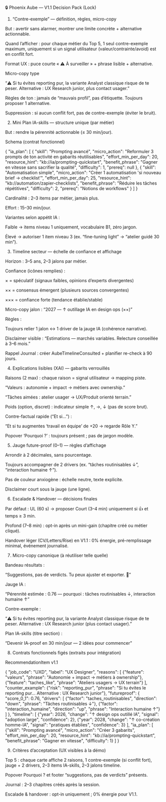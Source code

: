 🔒 Phoenix Aube — V1.1 Decision Pack (Lock)
1) “Contre-exemple” — définition, règles, micro-copy

But : avertir sans alarmer, montrer une limite concrète + alternative actionnable.

Quand l’afficher : pour chaque métier du Top 5, 1 seul contre-exemple maximum, uniquement si un signal utilisateur (valeur/contrainte/avoid) est en conflit fort.

Format UX : puce courte « ⚠️ À surveiller » + phrase lisible + alternative.

Micro-copy type

“⚠️ Si tu évites reporting pur, la variante Analyst classique risque de te peser. Alternative : UX Research junior, plus contact usager.”

Règles de ton : jamais de “mauvais profil”, pas d’étiquette. Toujours proposer 1 alternative.

Suppression : si aucun conflit fort, pas de contre-exemple (éviter le bruit).

2) Mini Plan IA-skills — structure unique (par métier)

But : rendre la pérennité actionnable (≤ 30 min/jour).

Schema (contrat fonctionnel)

{
  "ia_plan": [
    {
      "skill": "Prompting avancé",
      "micro_action": "Reformuler 3 prompts de ton activité en gabarits réutilisables",
      "effort_min_per_day": 20,
      "resource_hint": "kb://ia/prompting-quickstart",
      "benefit_phrase": "Gagner en vitesse sans sacrifier la qualité",
      "difficulty": 1,
      "prereq": null
    },
    {
      "skill": "Automatisation simple",
      "micro_action": "Créer 1 automatisation 'si nouveau brief → checklist'",
      "effort_min_per_day": 25,
      "resource_hint": "kb://automation/zapier-checklists",
      "benefit_phrase": "Réduire les tâches répétitives",
      "difficulty": 2,
      "prereq": "Notions de workflows"
    }
  ]
}


Cardinalité : 2–3 items par métier, jamais plus.

Effort : 15–30 min/jour.

Variantes selon appétit IA :

Faible → items niveau 1 uniquement, vocabulaire B1, zéro jargon.

Élevé → autoriser 1 item niveau 3 (ex. “fine-tuning light” → “atelier guidé 30 min”).

3) Timeline secteur — échelle de confiance et affichage

Horizon : 3–5 ans, 2–3 jalons par métier.

Confiance (icônes remplies) :

× = spéculatif (signaux faibles, opinions d’experts divergentes)

×× = consensus émergent (plusieurs sources convergentes)

××× = confiance forte (tendance établie/stable)

Micro-copy jalon : “2027 — ↑ outillage IA en design ops (××)”

Règles :

Toujours relier 1 jalon ↔ 1 driver de la jauge IA (cohérence narrative).

Disclaimer visible : “Estimations — marchés variables. Relecture conseillée à 3–6 mois.”

Rappel Journal : créer AubeTimelineConsulted + planifier re-check à 90 jours.

4) Explications lisibles (XAI) — gabarits verrouillés

Raisons (2 max) : chaque raison = signal utilisateur → mapping piste.

“Valeurs : autonomie + impact → métiers avec ownership.”

“Tâches aimées : atelier usager → UX/Produit orienté terrain.”

Poids (option, discret) : indicateur simple ↑, →, ↓ (pas de score brut).

Contre-factual rapide (“Et si…”) :

“Et si tu augmentes ‘travail en équipe’ de +20 → regarde Rôle Y.”

Popover ‘Pourquoi ?’ : toujours présent ; pas de jargon modèle.

5) Jauge future-proof (0–1) — règles d’affichage

Arrondir à 2 décimales, sans pourcentage.

Toujours accompagner de 2 drivers (ex. “tâches routinisables ↓”, “interaction humaine ↑”).

Pas de couleur anxiogène : échelle neutre, texte explicite.

Disclaimer court sous la jauge (une ligne).

6) Escalade & Handover — décisions finales

Par défaut : UL (60 s) → proposer Court (3–4 min) uniquement si 👍 et temps ≥ 3 min.

Profond (7–8 min) : opt-in après un mini-gain (chapitre créé ou métier cliqué).

Handover léger (CV/Letters/Rise) en V1.1 : 0% énergie, pré-remplissage minimal, événement journalisé.

7) Micro-copy canonique (à réutiliser telle quelle)

Bandeau résultats :

“Suggestions, pas de verdicts. Tu peux ajuster et exporter. 🌙”

Jauge IA :

“Pérennité estimée : 0.76 — pourquoi : tâches routinisables ↓, interaction humaine ↑”

Contre-exemple :

“⚠️ Si tu évites reporting pur, la variante Analyst classique risque de te peser. Alternative : UX Research junior (plus contact usager).”

Plan IA-skills (titre section) :

“Devenir IA-proof en 30 min/jour — 2 idées pour commencer”

8) Contrats fonctionnels figés (extraits pour intégration)

RecommendationItem v1.1

{
  "job_code": "UXD",
  "label": "UX Designer",
  "reasons": [
    {"feature": "valeurs", "phrase": "Autonomie + impact → métiers à ownership"},
    {"feature": "taches_like", "phrase": "Ateliers usagers → UX terrain"}
  ],
  "counter_example": {"risk": "reporting_pur", "phrase": "Si tu évites le reporting pur… Alternative : UX Research junior"},
  "futureproof": {
    "score_0_1": 0.76,
    "drivers": [
      {"factor": "taches_routinisables", "direction": "down", "phrase": "Tâches routinisables ↓"},
      {"factor": "interaction_humaine", "direction": "up", "phrase": "Interaction humaine ↑"}
    ]
  },
  "timeline": [
    {"year": 2026, "change": "↑ design ops outillé IA", "signal": "adoption large", "confidence": 2},
    {"year": 2028, "change": "↑ co-création homme-IA", "signal": "pratiques établies", "confidence": 3}
  ],
  "ia_plan": [
    {"skill": "Prompting avancé", "micro_action": "Créer 3 gabarits", "effort_min_per_day": 20, "resource_hint": "kb://ia/prompting-quickstart", "benefit_phrase": "Gagner en vitesse", "difficulty": 1}
  ]
}

9) Critères d’acceptation (UX visibles à la démo)

Top 5 : chaque carte affiche 2 raisons, 1 contre-exemple (si conflit fort), jauge + 2 drivers, 2–3 items IA-skills, 2–3 jalons timeline.

Popover Pourquoi ? et footer “suggestions, pas de verdicts” présents.

Journal : 2–3 chapitres créés après la session.

Escalade & handover : opt-in uniquement ; 0% énergie pour V1.1.
